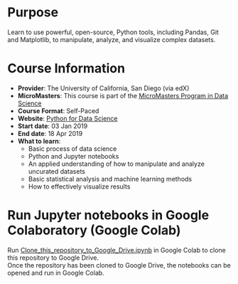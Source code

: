 # Purpose
Learn to use powerful, open-source, Python tools, including Pandas, Git and Matplotlib, to manipulate, analyze, and visualize complex datasets.

# Course Information
* **Provider**: The University of California, San Diego (via edX)
* **MicroMasters**: This course is part of the [MicroMasters Program in Data Science](https://www.edx.org/micromasters/uc-san-diegox-data-science)
* **Course Format**: Self-Paced
* **Website**: [Python for Data Science](https://www.edx.org/course/python-for-data-science-1)
* **Start date**: 03 Jan 2019
* **End date**: 18 Apr 2019
* **What to learn**:
  * Basic process of data science
  * Python and Jupyter notebooks
  * An applied understanding of how to manipulate and analyze uncurated datasets
  * Basic statistical analysis and machine learning methods
  * How to effectively visualize results

# Run Jupyter notebooks in Google Colaboratory (Google Colab)
Run [Clone_this_repository_to_Google_Drive.ipynb](https://github.com/Data-Science-and-Data-Analytics-Courses/UCSanDiegoX---Python-for-Data-Science-03-Jan-2019-audit-/blob/master/Clone_this_repository_to_Google_Drive.ipynb) in Google Colab to clone this repository to Google Drive.\
Once the repository has been cloned to Google Drive, the notebooks can be opened and run in Google Colab.
